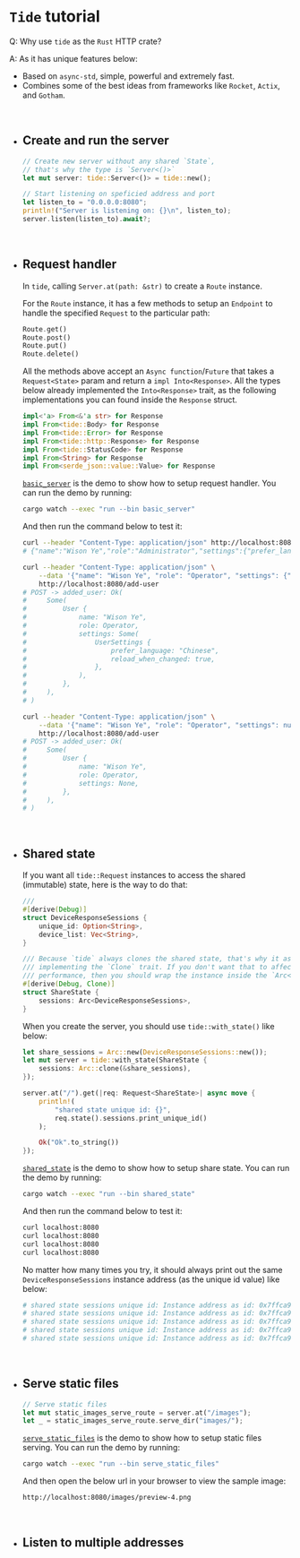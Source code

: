 # `Tide` tutorial

Q: Why use `tide` as the `Rust` HTTP crate?

A: As it has unique features below:

- Based on `async-std`, simple, powerful and extremely fast.
- Combines some of the best ideas from frameworks like `Rocket`, `Actix`, and `Gotham`.

</br>

- ## Create and run the server

    ```rust
    // Create new server without any shared `State`,
    // that's why the type is `Server<()>`
    let mut server: tide::Server<()> = tide::new();

    // Start listening on speficied address and port
    let listen_to = "0.0.0.0:8080";
    println!("Server is listening on: {}\n", listen_to);
    server.listen(listen_to).await?;
    ```

    </br>

- ## Request handler

    In `tide`, calling `Server.at(path: &str)` to create a `Route` instance.

    For the `Route` instance, it has a few methods to setup an `Endpoint` to handle
    the specified `Request` to the particular path:

    ```rust
    Route.get()
    Route.post()
    Route.put()
    Route.delete()
    ```

    All the methods above accept an `Async function`/`Future` that takes a 
    `Request<State>` param and return a `impl Into<Response>`. All the types below
    already implemented the `Into<Response>` trait, as the following implementations
    you can found inside the `Response` struct.

    ```rust
    impl<'a> From<&'a str> for Response
    impl From<tide::Body> for Response
    impl From<tide::Error> for Response
    impl From<tide::http::Response> for Response
    impl From<tide::StatusCode> for Response
    impl From<String> for Response
    impl From<serde_json::value::Value> for Response
    ```

    [`basic_server`](src/bin/basic_server.rs) is the demo to show how to setup request handler. You can run the 
    demo by running:

    ```bash
    cargo watch --exec "run --bin basic_server"
    ```

    And then run the command below to test it:

    ```bash
    curl --header "Content-Type: application/json" http://localhost:8080/get-default-user
    # {"name":"Wison Ye","role":"Administrator","settings":{"prefer_language":"English","reload_when_changed":true}}

    curl --header "Content-Type: application/json" \
        --data '{"name": "Wison Ye", "role": "Operator", "settings": {"prefer_language": "Chinese", "reload_when_changed": true}}' \
        http://localhost:8080/add-user
    # POST -> added_user: Ok(
    #     Some(
    #         User {
    #             name: "Wison Ye",
    #             role: Operator,
    #             settings: Some(
    #                 UserSettings {
    #                     prefer_language: "Chinese",
    #                     reload_when_changed: true,
    #                 },
    #             ),
    #         },
    #     ),
    # )

    curl --header "Content-Type: application/json" \
        --data '{"name": "Wison Ye", "role": "Operator", "settings": null}' \
        http://localhost:8080/add-user
    # POST -> added_user: Ok(
    #     Some(
    #         User {
    #             name: "Wison Ye",
    #             role: Operator,
    #             settings: None,
    #         },
    #     ),
    # )
    ```

    </br>

- ## Shared state

    If you want all `tide::Request` instances to access the shared (immutable) state, here
    is the way to do that:

    ```rust
    ///
    #[derive(Debug)]
    struct DeviceResponseSessions {
        unique_id: Option<String>,
        device_list: Vec<String>,
    }
    
    /// Because `tide` always clones the shared state, that's why it asks for 
    /// implementing the `Clone` trait. If you don't want that to affect the 
    /// performance, then you should wrap the instance inside the `Arc<T>`!!!
    #[derive(Debug, Clone)]
    struct ShareState {
        sessions: Arc<DeviceResponseSessions>,
    }
    ```

    When you create the server, you should use `tide::with_state()` like below:

    ```rust
    let share_sessions = Arc::new(DeviceResponseSessions::new());
    let mut server = tide::with_state(ShareState {
        sessions: Arc::clone(&share_sessions),
    });

    server.at("/").get(|req: Request<ShareState>| async move {
        println!(
            "shared state unique id: {}",
            req.state().sessions.print_unique_id()
        );

        Ok("Ok".to_string())
    });
    ```

    [`shared_state`](src/bin/shared_state.rs) is the demo to show how to setup share state. You can run the 
    demo by running:

    ```bash
    cargo watch --exec "run --bin shared_state"
    ```

    And then run the command below to test it:

    ```bash
    curl localhost:8080
    curl localhost:8080
    curl localhost:8080
    curl localhost:8080
    ```

    No matter how many times you try, it should always print out the same `DeviceResponseSessions`
    instance address (as the unique id value) like below:

    ```bash
    # shared state sessions unique id: Instance address as id: 0x7ffca9e8e9e8
    # shared state sessions unique id: Instance address as id: 0x7ffca9e8e9e8
    # shared state sessions unique id: Instance address as id: 0x7ffca9e8e9e8
    # shared state sessions unique id: Instance address as id: 0x7ffca9e8e9e8
    # shared state sessions unique id: Instance address as id: 0x7ffca9e8e9e8
    ```

    </br>

- ## Serve static files

    ```rust
    // Serve static files
    let mut static_images_serve_route = server.at("/images");
    let _ = static_images_serve_route.serve_dir("images/");
    ```

    [`serve_static_files`](src/bin/serve_static_files.rs) is the demo to show how to setup static files serving. You can run the 
    demo by running:

    ```bash
    cargo watch --exec "run --bin serve_static_files"
    ```

    And then open the below url in your browser to view the sample image:

    ```bash
    http://localhost:8080/images/preview-4.png
    ```
    </br>

- ## Listen to multiple addresses

    </br>

